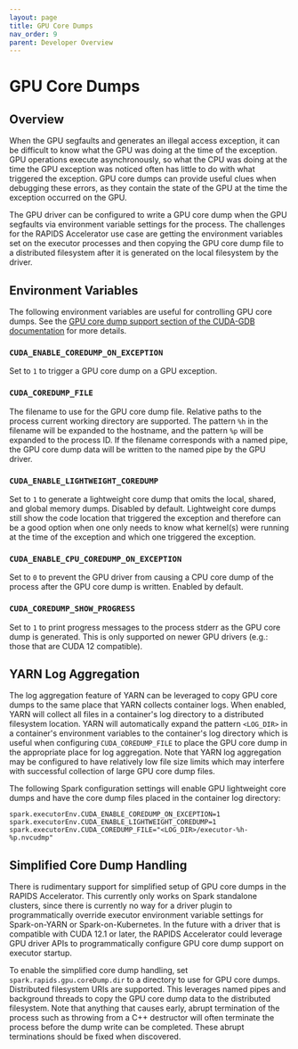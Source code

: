 ```yaml
---
layout: page
title: GPU Core Dumps
nav_order: 9
parent: Developer Overview
---
```

# GPU Core Dumps

## Overview

When the GPU segfaults and generates an illegal access exception, it can be difficult to know
what the GPU was doing at the time of the exception. GPU operations execute asynchronously, so what
the CPU was doing at the time the GPU exception was noticed often has little to do with what
triggered the exception. GPU core dumps can provide useful clues when debugging these errors, as
they contain the state of the GPU at the time the exception occurred on the GPU.

The GPU driver can be configured to write a GPU core dump when the GPU segfaults via environment
variable settings for the process. The challenges for the RAPIDS Accelerator use case are getting
the environment variables set on the executor processes and then copying the GPU core dump file
to a distributed filesystem after it is generated on the local filesystem by the driver.

## Environment Variables

The following environment variables are useful for controlling GPU core dumps. See the
[GPU core dump support section of the CUDA-GDB documentation](https://docs.nvidia.com/cuda/cuda-gdb/index.html#gpu-core-dump-support)
for more details.

### `CUDA_ENABLE_COREDUMP_ON_EXCEPTION`

Set to `1` to trigger a GPU core dump on a GPU exception.

### `CUDA_COREDUMP_FILE`

The filename to use for the GPU core dump file. Relative paths to the process current working
directory are supported. The pattern `%h` in the filename will be expanded to the hostname, and
the pattern `%p` will be expanded to the process ID. If the filename corresponds with a named pipe,
the GPU core dump data will be written to the named pipe by the GPU driver.

### `CUDA_ENABLE_LIGHTWEIGHT_COREDUMP`

Set to `1` to generate a lightweight core dump that omits the local, shared, and global memory
dumps. Disabled by default. Lightweight core dumps still show the code location that triggered
the exception and therefore can be a good option when one only needs to know what kernel(s) were
running at the time of the exception and which one triggered the exception.

### `CUDA_ENABLE_CPU_COREDUMP_ON_EXCEPTION`

Set to `0` to prevent the GPU driver from causing a CPU core dump of the process after the GPU
core dump is written. Enabled by default.

### `CUDA_COREDUMP_SHOW_PROGRESS`

Set to `1` to print progress messages to the process stderr as the GPU core dump is generated. This
is only supported on newer GPU drivers (e.g.: those that are CUDA 12 compatible).

## YARN Log Aggregation

The log aggregation feature of YARN can be leveraged to copy GPU core dumps to the same place that
YARN collects container logs. When enabled, YARN will collect all files in a container's log
directory to a distributed filesystem location. YARN will automatically expand the pattern
`<LOG_DIR>` in a container's environment variables to the container's log directory which is useful
when configuring `CUDA_COREDUMP_FILE` to place the GPU core dump in the appropriate place for
log aggregation. Note that YARN log aggregation may be configured to have relatively low file size
limits which may interfere with successful collection of large GPU core dump files.

The following Spark configuration settings will enable GPU lightweight core dumps and have the
core dump files placed in the container log directory:
```text
spark.executorEnv.CUDA_ENABLE_COREDUMP_ON_EXCEPTION=1
spark.executorEnv.CUDA_ENABLE_LIGHTWEIGHT_COREDUMP=1
spark.executorEnv.CUDA_COREDUMP_FILE="<LOG_DIR>/executor-%h-%p.nvcudmp"
```

## Simplified Core Dump Handling

There is rudimentary support for simplified setup of GPU core dumps in the RAPIDS Accelerator.
This currently only works on Spark standalone clusters, since there is currently no way for a driver
plugin to programmatically override executor environment variable settings for Spark-on-YARN or
Spark-on-Kubernetes. In the future with a driver that is compatible with CUDA 12.1 or later,
the RAPIDS Accelerator could leverage GPU driver APIs to programmatically configure GPU core dump
support on executor startup.

To enable the simplified core dump handling, set `spark.rapids.gpu.coreDump.dir` to a directory to
use for GPU core dumps. Distributed filesystem URIs are supported. This leverages named pipes and
background threads to copy the GPU core dump data to the distributed filesystem. Note that anything
that causes early, abrupt termination of the process such as throwing from a C++ destructor will
often terminate the process before the dump write can be completed. These abrupt terminations should
be fixed when discovered.
